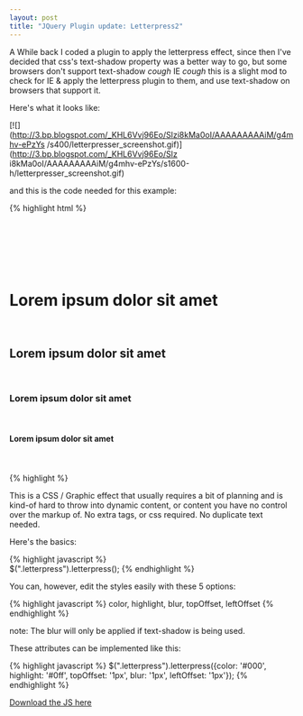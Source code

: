 ```yaml
---
layout: post
title: "JQuery Plugin update: Letterpress2"
---
```


A While back I coded a plugin to apply the letterpress effect, since then I've decided that css's text-shadow property was a better way to go, but some browsers don't support text-shadow *cough* IE *cough* this is a slight mod to check for IE & apply the letterpress plugin to them, and use text-shadow on browsers that support it.  

Here's what it looks like:

[![](http://3.bp.blogspot.com/_KHL6Vvj96Eo/Slzi8kMa0oI/AAAAAAAAAiM/g4mhv-ePzYs
/s400/letterpresser_screenshot.gif)](http://3.bp.blogspot.com/_KHL6Vvj96Eo/Slz
i8kMa0oI/AAAAAAAAAiM/g4mhv-ePzYs/s1600-h/letterpresser_screenshot.gif)


and this is the code needed for this example:

{% highlight html %}    
    <script src="http://ajax.googleapis.com/ajax/libs/jquery/1.3.2/jquery.min.js" type="text/javascript"></script>  
    <script src="jquery.letterpress2.js" type="text/javascript"></script>  
    <style>  
    .all {  
    font-family:Helvetica, Arial, Sans;  
    }  
    h1 {  
    background:#2bf;  
    }  
    h2 {  
    background:#f2b;  
    }  
    h3 {  
    background:#b2f;  
    }  
    </style>  
    <script type="text/javascript">  
    $(document).ready(function(){  
    $("h1").letterpress({color: '#000', highlight: '#0ff', topOffset: '1px', leftOffset: '1px'});  
    $("h2").letterpress({color: '#000', highlight: '#f0f', leftOffset: '1px'});  
    $("h3").letterpress({color: '#000', highlight: '#f6f'});  
    $("h4").letterpress({topOffset: '2px', leftOffset: '2px'});  
    });  
    </script>  
    <div class="all">  
    <h1>Lorem ipsum dolor sit amet</h1>  
    <h2>Lorem ipsum dolor sit amet</h2>  
    <h3>Lorem ipsum dolor sit amet</h3>  
    <h4>Lorem ipsum dolor sit amet</h4>  
    </div>  
{% highlight %}    



This is a CSS / Graphic effect that usually requires a bit of planning and is
kind-of hard to throw into dynamic content, or content you have no control
over the markup of. No extra tags, or css required. No duplicate text needed.


Here's the basics:


{% highlight javascript %}    
    $(".letterpress").letterpress();
{% endhighlight %}


You can, however, edit the styles easily with these 5 options:

{% highlight javascript %}
    color, highlight, blur, topOffset, leftOffset
{% endhighlight %}

note: The blur will only be applied if text-shadow is being used.


These attributes can be implemented like this:

{% highlight javascript %}
    $(".letterpress").letterpress({color: '#000', highlight: '#0ff', topOffset: '1px', blur: '1px', leftOffset: '1px'});
{% endhighlight %}

[Download the JS here](http://jkirchartz-jquery-repository.googlecode.com/files/jquery.letterpress2.js)
